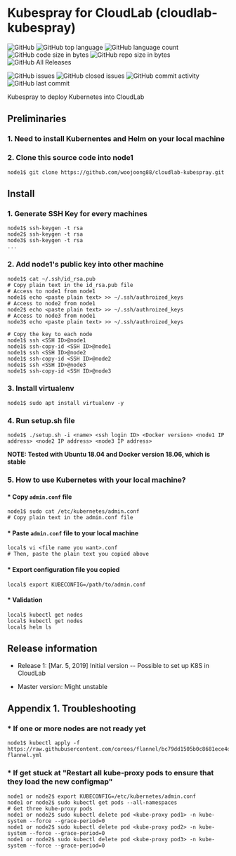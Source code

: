 # Kubespray for CloudLab (cloudlab-kubespray)
![GitHub](https://img.shields.io/github/license/woojoong88/cloudlab-kubespray.svg)
![GitHub top language](https://img.shields.io/github/languages/top/woojoong88/cloudlab-kubespray.svg)
![GitHub language count](https://img.shields.io/github/languages/count/woojoong88/cloudlab-kubespray.svg)
![GitHub code size in bytes](https://img.shields.io/github/languages/code-size/woojoong88/cloudlab-kubespray.svg)
![GitHub repo size in bytes](https://img.shields.io/github/repo-size/woojoong88/cloudlab-kubespray.svg)
![GitHub All Releases](https://img.shields.io/github/downloads/woojoong88/cloudlab-kubespray/total.svg)

![GitHub issues](https://img.shields.io/github/issues-raw/woojoong88/cloudlab-kubespray.svg)
![GitHub closed issues](https://img.shields.io/github/issues-closed-raw/woojoong88/cloudlab-kubespray.svg)
![GitHub commit activity](https://img.shields.io/github/commit-activity/y/woojoong88/cloudlab-kubespray.svg)
![GitHub last commit](https://img.shields.io/github/last-commit/woojoong88/cloudlab-kubespray.svg)

Kubespray to deploy Kubernetes into CloudLab

## Preliminaries
### 1. Need to install Kubernentes and Helm on your local machine

### 2. Clone this source code into node1
```
node1$ git clone https://github.com/woojoong88/cloudlab-kubespray.git
```

## Install

### 1. Generate SSH Key for every machines
```
node1$ ssh-keygen -t rsa
node2$ ssh-keygen -t rsa
node3$ ssh-keygen -t rsa
...
```

### 2. Add node1's public key into other machine
```
node1$ cat ~/.ssh/id_rsa.pub
# Copy plain text in the id_rsa.pub file
# Access to node1 from node1
node1$ echo <paste plain text> >> ~/.ssh/authroized_keys
# Access to node2 from node1
node2$ echo <paste plain text> >> ~/.ssh/authroized_keys
# Access to node3 from node1
node3$ echo <paste plain text> >> ~/.ssh/authroized_keys

# Copy the key to each node
node1$ ssh <SSH ID>@node1
node1$ ssh-copy-id <SSH ID>@node1
node1$ ssh <SSH ID>@node2
node1$ ssh-copy-id <SSH ID>@node2
node1$ ssh <SSH ID>@node3
node1$ ssh-copy-id <SSH ID>@node3
```

### 3. Install virtualenv
```
node1$ sudo apt install virtualenv -y
```

### 4. Run setup.sh file
```
node1$ ./setup.sh -i <name> <ssh login ID> <Docker version> <node1 IP address> <node2 IP address> <node3 IP address>
```

**NOTE: Tested with Ubuntu 18.04 and Docker version 18.06, which is stable**

### 5. How to use Kubernetes with your local machine?
#### * Copy `admin.conf` file
```
node1$ sudo cat /etc/kubernetes/admin.conf
# Copy plain text in the admin.conf file
```

#### * Paste `admin.conf` file to your local machine
```
local$ vi <file name you want>.conf
# Then, paste the plain text you copied above
```

#### * Export configuration file you copied
```
local$ export KUBECONFIG=/path/to/admin.conf
```

#### * Validation
```
local$ kubectl get nodes
local$ kubectl get nodes
local$ helm ls
```

## Release information
* Release 1: [Mar. 5, 2019] Initial version -- Possible to set up K8S in CloudLab

* Master version: Might unstable

## Appendix 1. Troubleshooting

### * If one or more nodes are not ready yet
```
node1$ kubectl apply -f https://raw.githubusercontent.com/coreos/flannel/bc79dd1505b0c8681ece4de4c0d86c5cd2643275/Documentation/kube-flannel.yml
```

### * If get stuck at "Restart all kube-proxy pods to ensure that they load the new configmap"
```
node1 or node2$ export KUBECONFIG=/etc/kubernetes/admin.conf
node1 or node2$ sudo kubectl get pods --all-namespaces
# Get three kube-proxy pods
node1 or node2$ sudo kubectl delete pod <kube-proxy pod1> -n kube-system --force --grace-period=0
node1 or node2$ sudo kubectl delete pod <kube-proxy pod2> -n kube-system --force --grace-period=0
node1 or node2$ sudo kubectl delete pod <kube-proxy pod3> -n kube-system --force --grace-period=0
```
